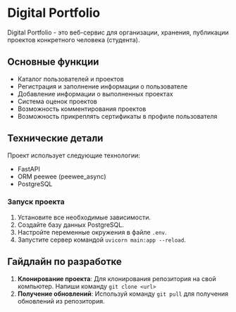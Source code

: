 # Digital Portfolio

Digital Portfolio - это веб-сервис для организации, хранения, публикации проектов конкретного человека (студента).

## Основные функции

- Каталог пользователей и проектов
- Регистрация и заполнение информации о пользователе
- Добавление информации о выполненных проектах
- Система оценок проектов
- Возможность комментирования проектов
- Возможность прикреплять сертификаты в профиле пользователя

## Технические детали

Проект использует следующие технологии:

- FastAPI
- ORM peewee (peewee_async)
- PostgreSQL

### Запуск проекта

1. Установите все необходимые зависимости.
2. Создайте базу данных PostgreSQL.
3. Настройте переменные окружения в файле `.env`.
4. Запустите сервер командой `uvicorn main:app --reload`.

## Гайдлайн по разработке

1. **Клонирование проекта**: Для клонирования репозитория на свой компьютер. Напиши команду `git clone <url>`
2. **Получение обновлений**: Используй команду `git pull` для получения обновлений из репозитория.
